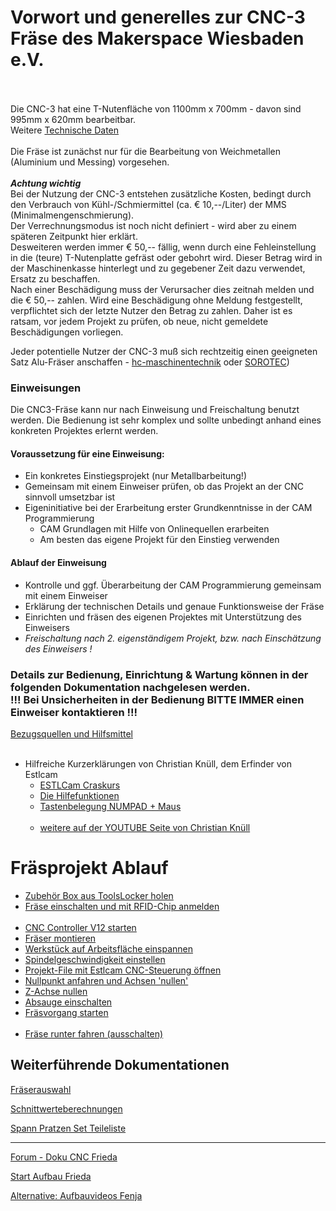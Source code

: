 # Vorwort und generelles zur CNC-3 Fräse des Makerspace Wiesbaden e.V.<br><br>
Die CNC-3 hat eine T-Nutenfläche von 1100mm x 700mm - davon sind 995mm x 620mm bearbeitbar.<br>
Weitere [Technische Daten](technischedaten.md)<br>  <br> 
Die Fräse ist zunächst nur für die Bearbeitung von Weichmetallen (Aluminium und Messing) vorgesehen.<br><br>
***Achtung wichtig***<br>
Bei der Nutzung der CNC-3 entstehen zusätzliche Kosten, bedingt durch den Verbrauch von Kühl-/Schmiermittel (ca. € 10,--/Liter) der MMS (Minimalmengenschmierung).<br>
Der Verrechnungsmodus ist noch nicht definiert - wird aber zu einem späteren Zeitpunkt hier erklärt.
<br>Desweiteren werden immer € 50,-- fällig, wenn durch eine Fehleinstellung in die (teure) T-Nutenplatte gefräst oder gebohrt wird. 
Dieser Betrag wird in der Maschinenkasse hinterlegt und zu gegebener Zeit dazu verwendet, Ersatz zu beschaffen.<br>
Nach einer Beschädigung muss der Verursacher dies zeitnah melden und die € 50,-- zahlen. Wird eine Beschädigung ohne Meldung festgestellt, verpflichtet sich der letzte Nutzer den Betrag zu zahlen.
Daher ist es ratsam, vor jedem Projekt zu prüfen, ob neue, nicht gemeldete Beschädigungen vorliegen.  

Jeder potentielle Nutzer der CNC-3 muß sich rechtzeitig einen geeigneten Satz Alu-Fräser anschaffen - [hc-maschinentechnik](https://hc-maschinentechnik.de/Fraeser-fuer-Aluminium) oder [SOROTEC](https://www.sorotec.de/shop/Zerspanungswerkzeuge/sorotec-werkzeuge/sorotec-fraesersets/))


### Einweisungen
Die CNC3-Fräse kann nur nach Einweisung und Freischaltung benutzt werden. Die Bedienung ist sehr komplex und sollte unbedingt anhand eines konkreten Projektes erlernt werden.

#### Voraussetzung für eine Einweisung:

- Ein konkretes Einstiegsprojekt (nur Metallbarbeitung!)
- Gemeinsam mit einem Einweiser prüfen, ob das Projekt an der CNC sinnvoll umsetzbar ist
- Eigeninitiative bei der Erarbeitung erster Grundkenntnisse in der CAM Programmierung
    - CAM Grundlagen mit Hilfe von Onlinequellen erarbeiten
    - Am besten das eigene Projekt für den Einstieg verwenden

#### Ablauf der Einweisung
- Kontrolle und ggf. Überarbeitung der CAM Programmierung gemeinsam mit einem Einweiser
- Erklärung der technischen Details und genaue Funktionsweise der Fräse
- Einrichten und fräsen des eigenen Projektes mit Unterstützung des Einweisers
- *Freischaltung nach 2. eigenständigem Projekt, bzw. nach Einschätzung des Einweisers !*

### Details zur Bedienung, Einrichtung & Wartung können in der folgenden Dokumentation nachgelesen werden.<br> !!! Bei Unsicherheiten in der Bedienung BITTE IMMER einen Einweiser kontaktieren !!!  

[Bezugsquellen und Hilfsmittel](bezugsquellen.md)
<br><br>

- Hilfreiche Kurzerklärungen von Christian Knüll, dem Erfinder von Estlcam 
  - [ESTLCam Craskurs](https://www.youtube.com/watch?v=od0ZFGGbvX8)
  - [Die Hilfefunktionen](https://www.youtube.com/watch?v=3ujPAEB8xeg)
  - [Tastenbelegung NUMPAD + Maus](https://www.youtube.com/watch?v=sXvNqufWKvA)<br><br>
  - [weitere auf der YOUTUBE Seite von Christian Knüll](https://www.youtube.com/@ChristianKnuell)

# Fräsprojekt Ablauf
* [Zubehör Box aus ToolsLocker holen]()
* [Fräse einschalten und mit RFID-Chip anmelden]()<br><br>
* [CNC Controller V12 starten]()
* [Fräser montieren]()  
* [Werkstück auf Arbeitsfläche einspannen]()
* [Spindelgeschwindigkeit einstellen]()
* [Projekt-File mit Estlcam CNC-Steuerung öffnen]()
* [Nullpunkt anfahren und Achsen 'nullen']()
* [Z-Achse nullen]()
* [Absauge einschalten]()
* [Fräsvorgang starten]() <br><br>
* [Fräse runter fahren (ausschalten)]()

## Weiterführende Dokumentationen
[Fräserauswahl](https://github.com/makerspace-wi/Projekt-CNC2-Holzfraese/tree/main/images/fraeser_verwendung_schaftfraeser.png)<br>

[Schnittwerteberechnungen](../blob/main/doc/schnittwerte.pdf)

[Spann Pratzen Set Teileliste](../blob/main/doc/Pratzen_Set.pdf)

----
[Forum - Doku CNC Frieda](https://www.rc-network.de/threads/fr%C3%A4se-frieda.560454/)

[Start Aufbau Frieda](https://www.rc-network.de/threads/fr%C3%A4se-frieda.560454/page-7#post-6101748)

[Alternative: Aufbauvideos Fenja](https://youtube.com/playlist?list=PLLCksGowj_HlLhqURt2nQoHIq9-4l2GwC)
